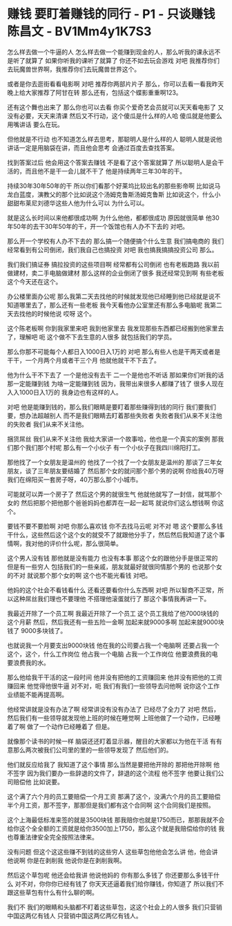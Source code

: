 # 赚钱 要盯着赚钱的同行 - P1 - 只谈赚钱陈昌文 - BV1Mm4y1K7S3

怎么样去做一个牛逼的人 怎么样去做一个能赚到现金的人，那么听我的课永远不是听了就算了 如果你听我的课听了就算了 你还不如去玩会游戏 对吧 我推荐你们去玩魔兽世界啊，我推荐你们去玩魔兽世界这个。

或者是你去逛街看看电影啊 对吧 推荐你两部片片子 那么，你可以去看一看我昨天晚上给大家推荐了阿甘在转 那么还有，包括这个蝶影重重啊123。

还有这个舞也出来了 那么你也可以去看 你买个爱奇艺会员就可以天天看电影了 又没有必要，天天来清课 然后又不行动，这个傻瓜是什么样的人哈 傻瓜就是他要么用嘴讲话 要么在玩。

但他就是不行动 也不知道怎么样去思考，那聪明人是什么样的人 聪明人就是说他讲话一定是用脑袋在讲，而且他会思考 会通过百度去查找答案。

找到答案过后 他会用这个答案去赚钱 不是看了这个答案就算了 所以聪明人是会干活的，而且他不是干一会儿就不干了 他是持续两年三年30年的干。

持续30年30年50年的干 所以你们看那个好莱坞比较出名的那些影帝啊 比如说马龙白蓝度，演教父的那个比如说这个汤姆克鲁斯汤姆克鲁斯 比如说这个，什么小甜甜布莱尼刘德华这些人他为什么可以 为什么可以。

就是这么长时间以来他都很成功啊 为什么他他，都都很成功 原因就很简单 他30年50年的去干30年50年的干，开一个饭馆也有人办不下去的 对吧。

那么开一个学校有人办不下去的 那么搞一个随便搞个什么生意 我们搞电商的 我们经常看到有公司倒闭，我们我自己也搞投资 对吧 我也搞我搞搞投资公司 那么。

我们我们搞证券 搞拉投资的这些项目啊 经常都有公司倒闭 也有老板跑路 我以前做建材，卖二手电脑做建材 那么这样的企业倒闭了很多 我还经常见到啊 有些老板这个今天还在这个。

办公楼里面办公呢 那么我第二天去找他的时候就发现他已经睡到他已经就是说不知道哪里去了，那么还有一些老板 我今天看他办公室里还有那么多电脑呢 我第二天去找他的时候他说 哎呀 这个。

这个陈老板啊 你到我家里来吧 我到他家里去 我发现那些东西都已经搬到他家里去了，理解吧 呃 这个做不下去生意的人很多 就包括我们的学员。

那么你那不可能每个人都日入1000日入1万的 对吧 那么有些人也是干两天或者是干干，一个月两个月或者干三个月 他就他就干不下去了。

他为什么干不下去了 一个是他没有去干 二一个是他也不听话 那如果你们听我的话 那一定能赚到钱 为啥一定能赚到钱 因为，我带出来很多人都赚了钱了 很多人现在入入1000日入1万的 我身边也有这样的人。

对吧 他是能赚到钱的，那么我们眼睛是要盯着那些赚得到钱的同行 我们要我们要，想办法超越别人 而不是我们眼睛去盯着那些失败者 失败者我们从来不关注他的失败者 我们从来不关注他。

捆货屌丝 我们从来不关注他 我给大家讲一个故事哈，他也是一个真实的案例 那我们那个我们那个村呢 那么有一个小伙子 有一个小伙子在我四川绵阳打工。

那他找了一个女朋友是温州的 他找了一个找了一个女朋友是温州的 那谈了三年女朋友，谈了三年朋友要结婚了 然后那个女的就问那个那个男的说啊 你给我40万呀 我们在绵阳买一套房子呀，40万那么那个小城市。

可能就可以弄一个房子了 然后这个男的就很生气 他就他就写了一封信，就骂那个女的 然后把那个把他那个爸爸妈妈也都弄在一起一起骂 就说你们这么想钱啊 你这个。

要钱不要不要脸啊 对吧 你那么喜欢钱 你不去找马云呢 对不对 嗯 这个要那么多钱干什么，这些然后这个这个女的就受不了就跟他分手了，然后然后我知道了这个事情啊，我对他的评价什么呢，那么很简单。

这个男人没有钱 那他就是没有能力 也没有本事 那这个女的跟他分手是很正常的 但是有一些穷人 包括我们的一些亲戚，朋友就最好就很同情那个男的 也说那个女的不对 就说那个那个女的啊 这个也不能光看钱 对吧。

他妈的这个社会不看钱看什么 还看还要看你什么东西啊 对吧 所以智商不正常，所以这种屌丝我们理也不要理他 不搭理他滚蛋就行了 那这个事情我再讲一下。

我最近开除了一个员工啊 我最近开除了一个员工 这个员工我给了他7000块钱的这个月薪 然后，然后我还有一些五险一金啊 加起来就9000多啊 加起来就9000块钱了 9000多块钱了。

也就说我一个月要支出9000块钱 他在我的公司要占我一个电脑啊 还要占我一个这个，这个，什么工作岗位 他占我一个电脑 占我一个工作岗位 他要浪费我的电 要浪费我的水。

那么他给我干干活的这一段时间 他并没有把他的工资赚回来 他并没有把他的工资赚回来 他觉得他很牛逼 对不对，呃 我们有我们一些领导去问他啊 说你这个工作业绩能不能再提高啊。

他经常讲就是没有办法了啊 经常讲没有没有办法了 已经尽了全力了 对吧 然后，然后我们有一些领导就发现他上班的时候在睡觉啊 上班他做了一个动作，已经睡着了啊 做了一个动作已经睡着了 但是。

就像那个读书的时候一样 脑袋还还盯着显示器，醒目的大家都以为他在干活 有有意那么两次被我们公司里的里的一些领导发现了 然后他们的。

他们就反应给我了 我知道了这个事情 那么当然是要把他开除的 那把他开除啊 他不签字 因为我们要办一些辞退的文件了，辞退的这个流程 他不签字 他要让我们公司赔偿他 比如说要。

这个满了六个月的员工要赔偿一个月工资 那满了这个，没满六个月的员工要赔偿半个月工资，那不签字，那那但是我们都有这个合同啊 这个合同我们是按照。

这个上海最低标准来签的就是3500块钱 那我赔你也就是1750而已，那那我就不会给你这个全全额的工资就是给你3500加上1750，那么这个就是我赔偿给你的钱 我也尊重法律安全完全按照法律来。

没有问题 但这个这这些赚不到钱的这些穷人 这些草包他他会怎么讲 他，他会讲 他说啊 你是在剥削我 他说你是在剥削我啊。

然后这个草包呢 他还会给我讲 他说他妈的 你有那么多钱了 你还要那么多钱干什么 对不对，你你你已经有钱了 你天天还逼着我们给你赚钱，你知道了 所以我们不跟这些草包有什么有什么聊的啊。

我们不 我们的眼睛和头脑都不盯着这些草包，这这个社会上的人很多 我们只营销中国这两亿有钱人 只营销中国这两亿两亿有钱人。

